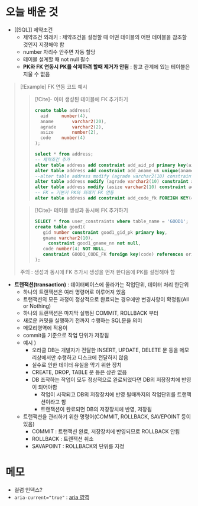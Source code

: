 # 오늘 배운 것
- [[SQL]] 제약조건
	- 제약조건 외래키 : 제약조건을 설정할 때 어떤 테이블의 어떤 테이블을 참조할 것인지 지정해야 함
	- number 자리수 안주면 자동 할당
	- 테이블 설계할 때 not null 필수 
	- **PK와 FK 연동시 PK를 삭제하려 할때 제거가 안됨** : 참고 관계에 있는 테이블은 지울 수  없음

>[!Example] FK 연동 코드 예시
>> [!Cite]- 이미 생성된 테이블에 FK 추가하기
>>```sql
>> create table address(
>>   aid     number(4),
>>   aname       varchar2(20),
>>   agrade      varchar2(2),
>>   asize       number(2),
>>   code    number(4)
>> );
>>
>> select * from address;
>> -- 제약조건 추가
>> alter table address add constraint add_aid_pd primary key(aid);
>> alter table address add constraint add_aname_uk unique(aname);
>> --alter table address modify (agrade varchar2(10) constraint add_agrade_nn not null);
>> alter table address modify (agrade varchar2(10) constraint add_agrade_chk check(agrade IN('C','K','D','F')));
>> alter table address modify (asize varchar2(10) constraint add_asize check(asize between 1 and 100));
>> -- FK = 기본키 PK와 외래키 FK 연동
>> alter table address add constraint add_code_fk FOREIGN KEY(code) REFERENCES original(code);
>>```
>
>>[!Cite]- 테이블 생성과 동시에 FK 추가하기
>>``` sql
>>SELECT * from user_constraints where table_name = 'GOOD1';
>>create table good1(
>>    gid number constraint good1_gid_pk primary key,
>>    gname varchar2(10),
>> 	    constraint good1_gname_nn not null,
>>    code number(4) NOT NULL,
>>    constraint GOOD1_CODE_FK foreign key(code) references original(code)
>>);
>>```
>
> 주의 : 생성과 동시에 FK 추가시 생성을 먼저 한다음에 PK를 설정해야 함



- **트랜잭션(transaction)** : 데이터베이스에 올라가는 작업단위, 데이터 처리 한단위
	- 하나의 트랜잭션은 여러 명령어로 이루어져 있음 
	- 트랜잭션의 모든 과정이 정상적으로 완료되는 경우에만 변경사항이 확정됨(All or Nothing)
	- 하나의 트랜잭션은 마지막 실행된 COMMIT, ROLLBACK 부터
	- 새로운 커밋을 실행하기 전까지 수행하는 SQL문을 의미
	- 메모리영역에 적용이 
	- commit을 기준으로 작업 단위가 저장됨
	- 예시 )
		- 오라클 DB는 개발자가 전달한 INSERT, UPDATE, DELETE 문 등을 메모리상에서만 수행하고 디스크에 전달하지 않음
		- 실수로 인한 데이터 유실을 막기 위한 장치
		- CREATE, DROP, TABLE 문 등은 상관 없음
		- DB 조작하는 작업이 모두 정상적으로 완료되었다면 DB의 저장장치에 반영이 되어야함
			- 작업이 시작되고 DB의 저장장치에 반영 될때까지의 작업단위를 트랜잭션이라고 함
			- 트랜잭션이 완료되면 DB의 저장장치에 반영, 저장됨
	- 트랜잭션을 관리하기 위한 명령어(COMMIT, ROLLBACK, SAVEPOINT 등이 있음)
		- COMMIT : 트랜잭션 완료, 저장장치에 반영되므로 ROLLBACK 안됨
		- ROLLBACK : 트랜잭션 취소
		- SAVAPOINT : ROLLBACK의 단위를 지정


# 메모
- 컬럼 인덱스?
- `aria-current="true"` : [aria 영역](https://developer.mozilla.org/en-US/docs/Web/Accessibility/ARIA/Attributes/aria-current)